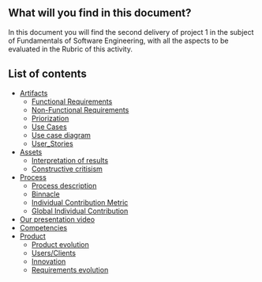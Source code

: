 ## What will you find in this document?

In this document you will find the second delivery of project 1 in the subject of Fundamentals of Software Engineering, with all the aspects to be evaluated in the Rubric of this activity.

## List of contents

* [Artifacts]()
  * [Functional Requirements]()
  * [Non-Functional Requirements]()
  * [Priorization]()
  * [Use Cases]()
  * [Use case diagram]()
  * [User_Stories]()
* [Assets]()
  * [Interpretation of results]()
  * [Constructive critisism]()
* [Process]()
  * [Process description]()
  * [Binnacle]()
  * [Individual Contribution Metric]()
  * [Global Individual Contribution]()
* [Our presentation video]()
* [Competencies]()
* [Product]()
  * [Product evolution]()
  * [Users/Clients]()
  * [Innovation]()
  * [Requirements evolution](https://github.com/Killercrod/Equipo-1-FIS-Repositorio/blob/FASE-3-PROYECTO-FIS/Product/evorequirements.md)
